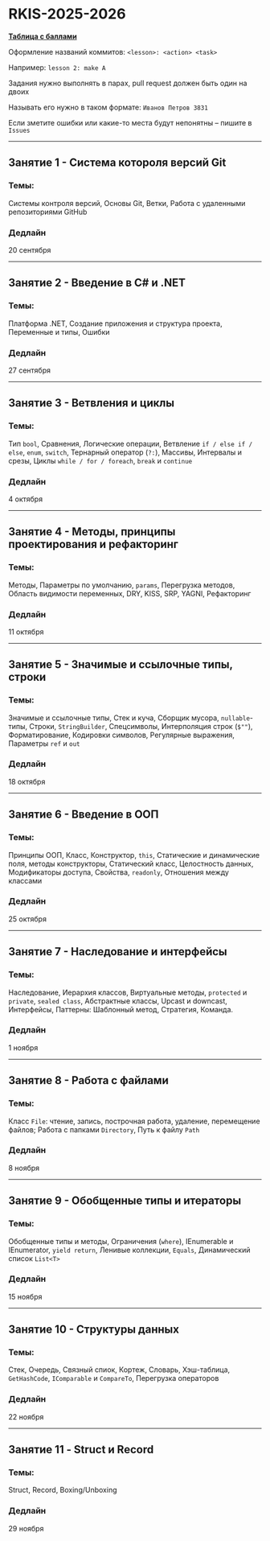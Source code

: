 # RKIS-2025-2026

[**Таблица с баллами**](https://docs.google.com/spreadsheets/d/17bfjpcTrK3TnsOF16ZBUX0l-wzMkeAe-sfuA6Fogb-Y/edit?usp=sharing)

Оформление названий коммитов: `<lesson>: <action> <task>`

Например: `lesson 2: make A`

Задания нужно выполнять в парах, pull request должен быть один на двоих

Называть его нужно в таком формате: `Иванов Петров 3831`

Если зметите ошибки или какие-то места будут непонятны – пишите в `Issues`

---

## Занятие 1 - Система котороля версий Git

### Темы:

Системы контроля версий, Основы Git, Ветки, Работа с удаленными репозиториями GitHub

### Дедлайн

20 сентября

---

## Занятие 2 - Введение в C# и .NET

### Темы:

Платформа .NET, Создание приложения и структура проекта, Переменные и типы, Ошибки

### Дедлайн

27 сентября

---

## Занятие 3 - Ветвления и циклы

### Темы:

Тип `bool`, Сравнения, Логические операции, Ветвление `if / else if / else`, `enum`, `switch`, Тернарный оператор (`?:`), Массивы, Интервалы и срезы, Циклы `while / for / foreach`, `break` и `continue`


### Дедлайн

4 октября

---

## Занятие 4 - Методы, принципы проектирования и рефакторинг

### Темы:

Методы, Параметры по умолчанию, `params`, Перегрузка методов, Область видимости переменных, DRY, KISS, SRP, YAGNI, Рефакторинг

### Дедлайн

11 октября

---

## Занятие 5 - Значимые и ссылочные типы, строки

### Темы:

Значимые и ссылочные типы, Стек и куча, Сборщик мусора, `nullable`-типы, Строки, `StringBuilder`, Спецсимволы, Интерполяция строк (`$""`), Форматирование, Кодировки символов, Регулярные выражения, Параметры `ref` и `out`

### Дедлайн

18 октября

---

## Занятие 6 - Введение в ООП

### Темы:

Принципы ООП, Класс, Конструктор, `this`, Статические и динамические поля, методы конструкторы, Статический класс, Целостность данных, Модификаторы доступа, Свойства, `readonly`, Отношения между классами

### Дедлайн

25 октября

---

## Занятие 7 - Наследование и интерфейсы

### Темы:

Наследование, Иерархия классов, Виртуальные методы, `protected` и `private`, `sealed class`, Абстрактные классы, Upcast и downcast, Интерфейсы, Паттерны: Шаблонный метод, Стратегия, Команда.

### Дедлайн

1 ноября

---

## Занятие 8 - Работа с файлами

### Темы:

Класс `File`: чтение, запись, построчная работа, удаление, перемещение файлов; Работа с папками `Directory`, Путь к файлу `Path`

### Дедлайн

8 ноября

---

## Занятие 9 - Обобщенные типы и итераторы

### Темы:

Обобщенные типы и методы, Ограничения (`where`), IEnumerable и IEnumerator, `yield return`, Ленивые коллекции, `Equals`, Динамический список `List<T>`

### Дедлайн

15 ноября

---

## Занятие 10 - Структуры данных

### Темы:

Стек, Очередь, Связный спиок, Кортеж, Словарь, Хэш-таблица, `GetHashCode`, `IComparable` и `CompareTo`, Перегрузка операторов

### Дедлайн

22 ноября

---

## Занятие 11 - Struct и Record

### Темы:

Struct, Record, Boxing/Unboxing

### Дедлайн

29 ноября
